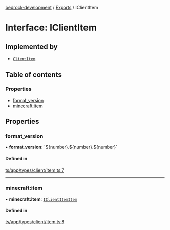[bedrock-development](../README.md) / [Exports](../modules.md) / IClientItem

# Interface: IClientItem

## Implemented by

- [`ClientItem`](../classes/ClientItem.md)

## Table of contents

### Properties

- [format\_version](IClientItem.md#format_version)
- [minecraft:item](IClientItem.md#minecraft:item)

## Properties

### format\_version

• **format\_version**: \`$\{number}.$\{number}.$\{number}\`

#### Defined in

[ts/app/types/client/item.ts:7](https://github.com/DauntlessStudio/Bedrock-Developments/blob/c7d1542/ts/app/types/client/item.ts#L7)

___

### minecraft:item

• **minecraft:item**: [`IClientItemItem`](IClientItemItem.md)

#### Defined in

[ts/app/types/client/item.ts:8](https://github.com/DauntlessStudio/Bedrock-Developments/blob/c7d1542/ts/app/types/client/item.ts#L8)
